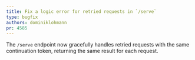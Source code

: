 ```yaml
---
title: Fix a logic error for retried requests in `/serve`
type: bugfix
authors: dominiklohmann
pr: 4585
---
```


The `/serve` endpoint now gracefully handles retried requests with the same
continuation token, returning the same result for each request.
